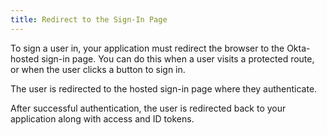 ```yaml
---
title: Redirect to the Sign-In Page
---
```


To sign a user in, your application must redirect the browser to the Okta-hosted sign-in page. You can do this when a user visits a protected route, or when the user clicks a button to sign in.

<StackSelector snippet="login-redirect"/>

The user is redirected to the hosted sign-in page where they authenticate.

<StackSelector snippet="redirect"/>

After successful authentication, the user is redirected back to your application along with access and ID tokens. 

<!-- >> Note: To customize this sign-in page, see the [Customization guide]. -->

<NextSectionLink/>
